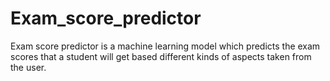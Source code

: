 # Exam_score_predictor
Exam score predictor is a machine learning model which predicts the exam scores that a student will get based different kinds of aspects taken from the user. 
